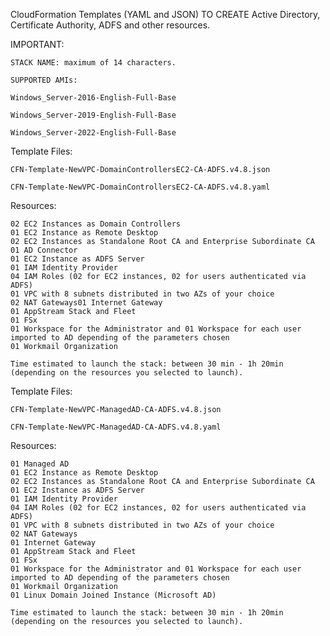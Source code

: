 CloudFormation Templates (YAML and JSON) TO CREATE Active Directory, Certificate Authority, ADFS and other resources.

IMPORTANT:

    STACK NAME: maximum of 14 characters.
    
    SUPPORTED AMIs:

    Windows_Server-2016-English-Full-Base

    Windows_Server-2019-English-Full-Base

    Windows_Server-2022-English-Full-Base
    

Template Files:

    CFN-Template-NewVPC-DomainControllersEC2-CA-ADFS.v4.8.json
    
    CFN-Template-NewVPC-DomainControllersEC2-CA-ADFS.v4.8.yaml

Resources:

	02 EC2 Instances as Domain Controllers
	01 EC2 Instance as Remote Desktop
	02 EC2 Instances as Standalone Root CA and Enterprise Subordinate CA
	01 AD Connector
	01 EC2 Instance as ADFS Server
	01 IAM Identity Provider
	04 IAM Roles (02 for EC2 instances, 02 for users authenticated via ADFS)
	01 VPC with 8 subnets distributed in two AZs of your choice
	02 NAT Gateways01 Internet Gateway 
	01 AppStream Stack and Fleet
	01 FSx
	01 Workspace for the Administrator and 01 Workspace for each user imported to AD depending of the parameters chosen
	01 Workmail Organization

	Time estimated to launch the stack: between 30 min - 1h 20min (depending on the resources you selected to launch).

Template Files: 

    CFN-Template-NewVPC-ManagedAD-CA-ADFS.v4.8.json
    
    CFN-Template-NewVPC-ManagedAD-CA-ADFS.v4.8.yaml

Resources:

	01 Managed AD
	01 EC2 Instance as Remote Desktop
	02 EC2 Instances as Standalone Root CA and Enterprise Subordinate CA
	01 EC2 Instance as ADFS Server
	01 IAM Identity Provider
	04 IAM Roles (02 for EC2 instances, 02 for users authenticated via ADFS)
	01 VPC with 8 subnets distributed in two AZs of your choice
	02 NAT Gateways
	01 Internet Gateway 
	01 AppStream Stack and Fleet
	01 FSx
	01 Workspace for the Administrator and 01 Workspace for each user imported to AD depending of the parameters chosen
	01 Workmail Organization
	01 Linux Domain Joined Instance (Microsoft AD)

	Time estimated to launch the stack: between 30 min - 1h 20min (depending on the resources you selected to launch).

